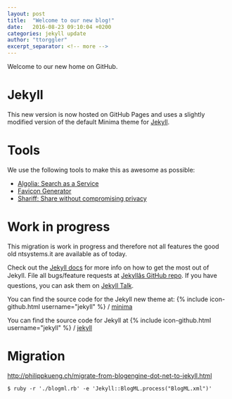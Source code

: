 ```yaml
---
layout: post
title:  "Welcome to our new blog!"
date:   2016-08-23 09:10:04 +0200
categories: jekyll update
author: "ttorggler"
excerpt_separator: <!-- more -->
---
```


Welcome to our new home on GitHub.
<!-- more -->

# Jekyll
This new version is now hosted on GitHub Pages and uses a slightly modified version of the default Minima theme for [Jekyll](http://jekyllrb.com/).

# Tools
We use the following tools to make this as awesome as possible:

- [Algolia: Search as a Service](https://www.algolia.com/)
- [Favicon Generator](http://realfavicongenerator.net/)
- [Shariff: Share without compromising privacy](https://github.com/heiseonline/shariff)

# Work in progress
This migration is work in progress and therefore not all features the good old ntsystems.it are available as of today.

Check out the [Jekyll docs][jekyll-docs] for more info on how to get the most out of Jekyll. File all bugs/feature requests at [Jekyllâs GitHub repo][jekyll-gh]. If you have questions, you can ask them on [Jekyll Talk][jekyll-talk].

[jekyll-docs]: http://jekyllrb.com/docs/home
[jekyll-gh]:   https://github.com/jekyll/jekyll
[jekyll-talk]: https://talk.jekyllrb.com/


You can find the source code for the Jekyll new theme at:
{% include icon-github.html username="jekyll" %} /
[minima](https://github.com/jekyll/minima)

You can find the source code for Jekyll at
{% include icon-github.html username="jekyll" %} /
[jekyll](https://github.com/jekyll/jekyll)

# Migration 

http://philippkueng.ch/migrate-from-blogengine-dot-net-to-jekyll.html

```
$ ruby -r './blogml.rb' -e 'Jekyll::BlogML.process("BlogML.xml")'
```